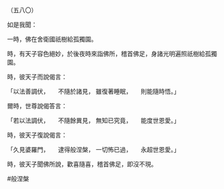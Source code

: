 （五八〇）

如是我聞：

一時，佛在舍衛國祇樹給孤獨園。

時，有天子容色絕妙，於後夜時來詣佛所，稽首佛足，身諸光明遍照祇樹給孤獨園。

時，彼天子而說偈言：

「以法善調伏，　　不隨於諸見，
雖復著睡眠，　　則能隨時悟。」

爾時，世尊說偈答言：

「若以法調伏，　　不隨餘異見，
無知已究竟，　　能度世恩愛。」

時，彼天子復說偈言：

「久見婆羅門，　　逮得般涅槃，
一切怖已過，　　永超世恩愛。」

時，彼天子聞佛所說，歡喜隨喜，稽首佛足，即沒不現。



#般涅槃
